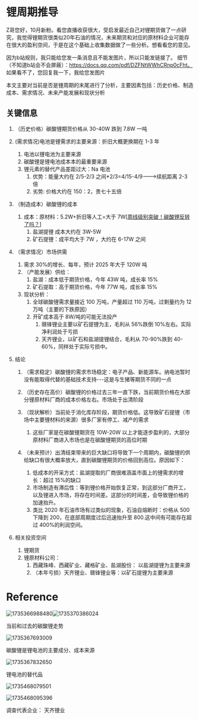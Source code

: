 # 锂周期推导

Z哥您好，10月新粉。看您直播收获很大，受启发最近自己对锂期货做了一点研究，我觉得锂期货很类似20年石油的情况，未来期货和对应的原材料企业可能存在很大的盈利空间，于是在这个基础上收集数据做了一些分析。想看看您的意见。

因为b站规则，我只能给您发一条消息且不能发图片，所以只能发链接了。
细节（不知道b站会不会屏蔽）：https://docs.qq.com/pdf/DZFNtWWhCRnp0cFht。
如果看不了，您回复我一下，我给您发图片


本文主要对当前是否是锂周期的末尾进行了分析，主要因素包括：历史价格、制造成本、需求情况、未来产能发展和现状分析

## 关键信息

1. （历史价格）碳酸锂期货价格从 30-40W 跌到 7.8W 一吨
2. (需求情况)电池是锂需求的主要来源：折旧大概更换期在 1-3 年

   1. 电池以锂电池为主要来源
   2. 碳酸锂是锂电池成本本的最重要来源
   3. 锂元素的替代产品差距过大：Na 电池
      1. 优势：能量大约在 2/5-2/3 之间\*2/3=4/15-4/9--->续航距离 2-3 倍
      2. 劣势: 价格大约在 150：2，贵七十五倍

3. （制造成本）碳酸锂的成本

   1. 成本：原材料：5.2W+折旧等人工=大于 7W[[周线级别突破！碳酸锂反转了吗？](https://baijiahao.baidu.com/s?id=1815740542791103991&wfr=spider&for=pc)]
      1. 盐湖提锂 成本大约在 3W-5W
      2. 矿石提锂：成平均大于 7W ，大约在 6-17W 之间

4. （需求情况）市场供需

   1. 需求 30%的增长、每年，预计 2025 年大于 120W 吨
   2. （产能发展）供给：
      1. 盐湖：成本低于期货价格，今年 43W 吨，成长率 15%
      2. 矿石提取：高于期货价格，今年 77W 吨，成长率 15%
   3. 现状分析：
      1. 全球碳酸锂需求量接近 100 万吨，产量超过 110 万吨，过剩量约为 12 万吨（主要的下跌原因）
      2. 开矿成本高于 8W/吨的可能无法投产
         1. 赣锋锂业主要以矿石提锂为主，毛利从 56%跌倒 10%左右。实际净利润处于亏损
         2. 天齐锂业，以矿石和盐湖提锂结合，毛利从 70-90%跌到 40-60%，同样处于实际亏损中。

5. 结论

   1. （需求稳定）碳酸锂的需求市场稳定：电子产品、新能源车。纳电池暂时没有能取得代替的基础技术支持---这是与生猪等期货不同的一点
   2. （历史存在高价）碳酸锂的价格过去三年一直下跌，当前期货价格在大部分锂原材料厂商的成本价格左右。市场处于出清阶段
   3. （现状解析）当前处于消化库存阶段，期货价格低。这导致矿石提锂（市场中主要锂材料的来源）很多厂家有停工、减产的需求

      1. 这些厂家是在碳酸锂期货在 10W-20W 以上才能逐步盈利的，大部分原材料厂商进入市场也是在碳酸锂期货的高位时期

   4. （未来预计）出清结束带来的巨大缺口将导致下一个周期内，碳酸锂的供给缺口有很大概率放大，直到碳酸锂期货的价格回到高位。原因如下：

      1. 低成本的开采方式：盐湖提取的厂商很难涵盖市面上的锂需求的增长：超过 15%的缺口
      2. 市场制造有滞后性：等到锂价格开始恢复正常，到这部分厂商开工，以及锂进入市场，将存在时间差。这部分的时间差，会导致锂价格的加速抬升。
      3. 类比 2020 年石油市场有过类似的现象，石油自熔断时：价格从 500 下降到 200，在底部周期度过后迅速抬升至 800.这中间有可能存在超过 400%的利润空间。

6. 相关投资空间

   1. 锂期货
   2. 锂原材料公司：
      1. 西藏珠峰、西藏矿业、藏格矿业、盐湖股份： 以盐湖提锂为主要来源
      2. （本年亏损）天齐锂业、赣锋锂业等：以矿石提锂为主要来源

# Reference

![1735366988480](image/锂周期研究/1735366988480.png)![1735370386024](image/锂周期研究/1735370386024.png)

当前和过去的碳酸锂走势

![1735367693009](image/锂周期研究/1735367693009.png)

碳酸锂是锂电池的主要成分、成本来源

![1735367832650](image/锂周期研究/1735367832650.png)

锂电池的替代品

![1735468079501](image/锂周期研究/1735468079501.png)

![1735468095396](image/锂周期研究/1735468095396.png)

调查代表企业： 天齐锂业
